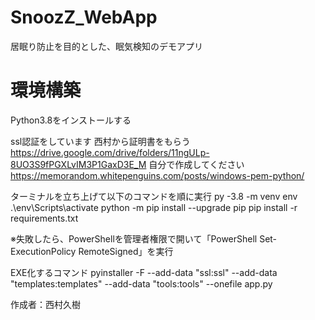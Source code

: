 # SnoozZ_WebApp
居眠り防止を目的とした、眠気検知のデモアプリ

# 環境構築
Python3.8をインストールする

ssl認証をしています
西村から証明書をもらう
https://drive.google.com/drive/folders/11ngULp-8UO3S9fPGXLvIM3P1GaxD3E_M
自分で作成してください
https://memorandom.whitepenguins.com/posts/windows-pem-python/

ターミナルを立ち上げて以下のコマンドを順に実行
py -3.8 -m venv env
.\env\Scripts\activate
python -m pip install --upgrade pip
pip install -r requirements.txt

※失敗したら、PowerShellを管理者権限で開いて「PowerShell Set-ExecutionPolicy RemoteSigned」を実行

EXE化するコマンド
pyinstaller -F --add-data "ssl:ssl" --add-data "templates:templates" --add-data "tools:tools"  --onefile app.py

作成者：西村久樹
